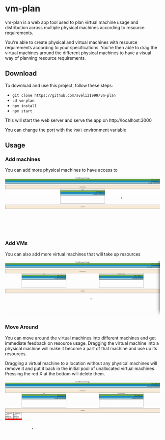 # vm-plan

vm-plan is a web app tool used to plan virtual machine usage and distribution across multiple physical machines
according to resource requirements.

You're able to create physical and virtual machines with resource requirements according to your specifications. You're
then able to drag the virtual machines around the different physical machines to have a visual way of planning resource
requirements.

## Download
To download and use this project, follow these steps:

* `git clone https://github.com/aveliz1999/vm-plan`
* `cd vm-plan`
* `npm install`
* `npm start`

 This will start the web server and serve the app on http://localhost:3000

 You can change the port with the `PORT` environment variable
 
## Usage

### Add machines
You can add more physical machines to have access to

![add machines](readme/add_machine.gif)

### Add VMs
You can also add more virtual machines that will take up resources

![add vm](readme/add_vm.gif)

### Move Around
You can move around the virtual machines into different machines and get immediate feedback on resource usage.
Dragging the virtual machine into a physical machine will make it become a part of that machine and use up its resources.

Dragging a virtual machine to a location without any physical machines will remove it and put it back in the initial pool
of unallocated virtual machines. Pressing the red X at the bottom will delete them.

![move around](readme/move_around.gif)